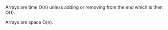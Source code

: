 Arrays are time O(n) unless adding or removing from the end which is then O(1).

Arrays are space O(n).

